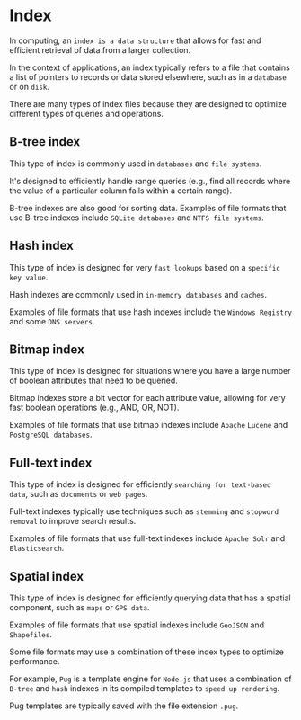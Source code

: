 # Index
In computing, an `index is a data structure` that allows for fast and efficient retrieval of data from a larger collection.

In the context of applications, an index typically refers to a file that contains a list of pointers to records or data stored elsewhere, such as in a `database` or on `disk`.

There are many types of index files because they are designed to optimize different types of queries and operations.


## B-tree index
This type of index is commonly used in `databases` and `file systems`.

It's designed to efficiently handle range queries (e.g., find all records where the value of a particular column falls within a certain range).

B-tree indexes are also good for sorting data. Examples of file formats that use B-tree indexes include `SQLite databases` and `NTFS file systems`.

## Hash index
This type of index is designed for very `fast lookups` based on a `specific key value`.

Hash indexes are commonly used in `in-memory databases` and `caches`.

Examples of file formats that use hash indexes include the `Windows Registry` and some `DNS servers`.

## Bitmap index
This type of index is designed for situations where you have a large number of boolean attributes that need to be queried. 

Bitmap indexes store a bit vector for each attribute value, allowing for very fast boolean operations (e.g., AND, OR, NOT).

Examples of file formats that use bitmap indexes include `Apache` `Lucene` and `PostgreSQL databases`.

## Full-text index
This type of index is designed for efficiently `searching for text-based data`, such as `documents` or `web pages`.

Full-text indexes typically use techniques such as `stemming` and `stopword removal` to improve search results.

Examples of file formats that use full-text indexes include `Apache Solr` and `Elasticsearch`.

## Spatial index
This type of index is designed for efficiently querying data that has a spatial component, such as `maps` or `GPS data`.

Examples of file formats that use spatial indexes include `GeoJSON` and `Shapefiles`.

Some file formats may use a combination of these index types to optimize performance.

For example, `Pug` is a template engine for `Node.js` that uses a combination of `B-tree` and `hash` indexes in its compiled templates to `speed up rendering`.

Pug templates are typically saved with the file extension `.pug`.